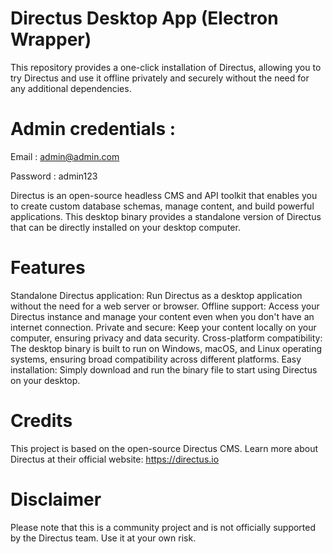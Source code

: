 # Directus Desktop App (Electron Wrapper)

This repository provides a one-click installation of Directus, allowing you to try Directus and use it offline privately and securely without the need for any additional dependencies.

# Admin credentials : 
Email : admin@admin.com

Password : admin123

Directus is an open-source headless CMS and API toolkit that enables you to create custom database schemas, manage content, and build powerful applications. This desktop binary provides a standalone version of Directus that can be directly installed on your desktop computer.

# Features
Standalone Directus application: Run Directus as a desktop application without the need for a web server or browser.
Offline support: Access your Directus instance and manage your content even when you don't have an internet connection.
Private and secure: Keep your content locally on your computer, ensuring privacy and data security.
Cross-platform compatibility: The desktop binary is built to run on Windows, macOS, and Linux operating systems, ensuring broad compatibility across different platforms.
Easy installation: Simply download and run the binary file to start using Directus on your desktop.


# Credits
This project is based on the open-source Directus CMS. Learn more about Directus at their official website: https://directus.io

# Disclaimer
Please note that this is a community project and is not officially supported by the Directus team. Use it at your own risk.
